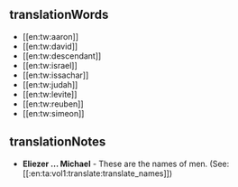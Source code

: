 ## translationWords

* [[en:tw:aaron]]
* [[en:tw:david]]
* [[en:tw:descendant]]
* [[en:tw:israel]]
* [[en:tw:issachar]]
* [[en:tw:judah]]
* [[en:tw:levite]]
* [[en:tw:reuben]]
* [[en:tw:simeon]]

## translationNotes

* **Eliezer ... Michael** - These are the names of men. (See: [[:en:ta:vol1:translate:translate_names]])
